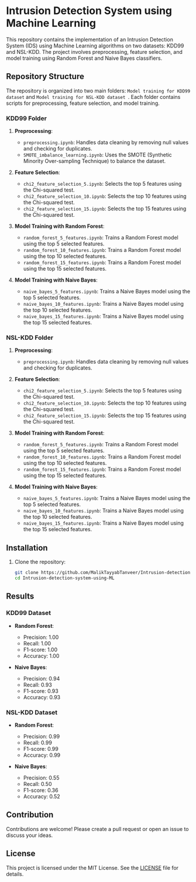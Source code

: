 # Intrusion Detection System using Machine Learning

This repository contains the implementation of an Intrusion Detection System (IDS) using Machine Learning algorithms on two datasets: KDD99 and NSL-KDD. The project involves preprocessing, feature selection, and model training using Random Forest and Naive Bayes classifiers.

## Repository Structure

The repository is organized into two main folders: `Model training for KDD99 dataset` and `Model training for NSL-KDD dataset `. Each folder contains scripts for preprocessing, feature selection, and model training.

### KDD99 Folder

1. **Preprocessing**:
    - `preprocessing.ipynb`: Handles data cleaning by removing null values and checking for duplicates.
    - `SMOTE_imbalance_learning.ipynb`: Uses the SMOTE (Synthetic Minority Over-sampling Technique) to balance the dataset.

2. **Feature Selection**:
    - `chi2_feature_selection_5.ipynb`: Selects the top 5 features using the Chi-squared test.
    - `chi2_feature_selection_10.ipynb`: Selects the top 10 features using the Chi-squared test.
    - `chi2_feature_selection_15.ipynb`: Selects the top 15 features using the Chi-squared test.

3. **Model Training with Random Forest**:
    - `random_forest_5_features.ipynb`: Trains a Random Forest model using the top 5 selected features.
    - `random_forest_10_features.ipynb`: Trains a Random Forest model using the top 10 selected features.
    - `random_forest_15_features.ipynb`: Trains a Random Forest model using the top 15 selected features.

4. **Model Training with Naive Bayes**:
    - `naive_bayes_5_features.ipynb`: Trains a Naive Bayes model using the top 5 selected features.
    - `naive_bayes_10_features.ipynb`: Trains a Naive Bayes model using the top 10 selected features.
    - `naive_bayes_15_features.ipynb`: Trains a Naive Bayes model using the top 15 selected features.

### NSL-KDD Folder

1. **Preprocessing**:
    - `preprocessing.ipynb`: Handles data cleaning by removing null values and checking for duplicates.

2. **Feature Selection**:
    - `chi2_feature_selection_5.ipynb`: Selects the top 5 features using the Chi-squared test.
    - `chi2_feature_selection_10.ipynb`: Selects the top 10 features using the Chi-squared test.
    - `chi2_feature_selection_15.ipynb`: Selects the top 15 features using the Chi-squared test.

3. **Model Training with Random Forest**:
    - `random_forest_5_features.ipynb`: Trains a Random Forest model using the top 5 selected features.
    - `random_forest_10_features.ipynb`: Trains a Random Forest model using the top 10 selected features.
    - `random_forest_15_features.ipynb`: Trains a Random Forest model using the top 15 selected features.

4. **Model Training with Naive Bayes**:
    - `naive_bayes_5_features.ipynb`: Trains a Naive Bayes model using the top 5 selected features.
    - `naive_bayes_10_features.ipynb`: Trains a Naive Bayes model using the top 10 selected features.
    - `naive_bayes_15_features.ipynb`: Trains a Naive Bayes model using the top 15 selected features.

## Installation

1. Clone the repository:
    ```bash
    git clone https://github.com/MalikTayyabTanveer/Intrusion-detection-system-using-ML.git
    cd Intrusion-detection-system-using-ML
    ```

## Results

### KDD99 Dataset

- **Random Forest**:
    - Precision: 1.00
    - Recall: 1.00
    - F1-score: 1.00
    - Accuracy: 1.00

- **Naive Bayes**:
    - Precision: 0.94
    - Recall: 0.93
    - F1-score: 0.93
    - Accuracy: 0.93

### NSL-KDD Dataset

- **Random Forest**:
    - Precision: 0.99
    - Recall: 0.99
    - F1-score: 0.99
    - Accuracy: 0.99

- **Naive Bayes**:
    - Precision: 0.55
    - Recall: 0.50
    - F1-score: 0.36
    - Accuracy: 0.52

## Contribution

Contributions are welcome! Please create a pull request or open an issue to discuss your ideas.

## License

This project is licensed under the MIT License. See the [LICENSE](LICENSE) file for details.
